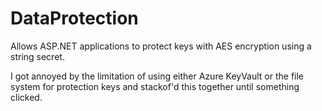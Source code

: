 # DataProtection
 
Allows ASP.NET applications to protect keys with AES encryption using a string secret.

I got annoyed by the limitation of using either Azure KeyVault or the file system for protection keys and stackof'd this together until something clicked.

